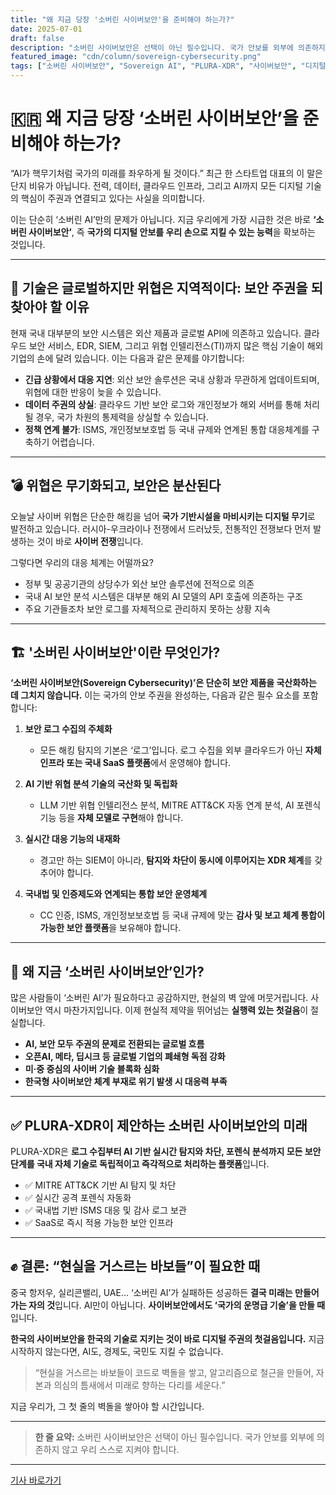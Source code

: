 ```yaml
---
title: "왜 지금 당장 '소버린 사이버보안'을 준비해야 하는가?"
date: 2025-07-01 
draft: false
description: "소버린 사이버보안은 선택이 아닌 필수입니다. 국가 안보를 외부에 의존하지 않고 우리 스스로 지켜야 합니다."
featured_image: "cdn/column/sovereign-cybersecurity.png" 
tags: ["소버린 사이버보안", "Sovereign AI", "PLURA-XDR", "사이버보안", "디지털 주권", "AI 보안"]
---
```



# 🇰🇷 왜 지금 당장 ‘**소버린 사이버보안**’을 준비해야 하는가?

“AI가 핵무기처럼 국가의 미래를 좌우하게 될 것이다.”
최근 한 스타트업 대표의 이 말은 단지 비유가 아닙니다. 전력, 데이터, 클라우드 인프라, 그리고 AI까지 모든 디지털 기술의 핵심이 주권과 연결되고 있다는 사실을 의미합니다.

이는 단순히 ‘소버린 AI’만의 문제가 아닙니다.
지금 우리에게 가장 시급한 것은 바로 **‘소버린 사이버보안’**,
즉 **국가의 디지털 안보를 우리 손으로 지킬 수 있는 능력**을 확보하는 것입니다.

---

## 🧠 기술은 글로벌하지만 위협은 지역적이다: **보안 주권을 되찾아야 할 이유**

현재 국내 대부분의 보안 시스템은 외산 제품과 글로벌 API에 의존하고 있습니다. 클라우드 보안 서비스, EDR, SIEM, 그리고 위협 인텔리전스(TI)까지 많은 핵심 기술이 해외 기업의 손에 달려 있습니다. 이는 다음과 같은 문제를 야기합니다:

* **긴급 상황에서 대응 지연**: 외산 보안 솔루션은 국내 상황과 무관하게 업데이트되며, 위협에 대한 반응이 늦을 수 있습니다.
* **데이터 주권의 상실**: 클라우드 기반 보안 로그와 개인정보가 해외 서버를 통해 처리될 경우, 국가 차원의 통제력을 상실할 수 있습니다.
* **정책 연계 불가**: ISMS, 개인정보보호법 등 국내 규제와 연계된 통합 대응체계를 구축하기 어렵습니다.

---

## 💣 위협은 무기화되고, 보안은 분산된다

오늘날 사이버 위협은 단순한 해킹을 넘어 **국가 기반시설을 마비시키는 디지털 무기**로 발전하고 있습니다. 러시아-우크라이나 전쟁에서 드러났듯, 전통적인 전쟁보다 먼저 발생하는 것이 바로 **사이버 전쟁**입니다.

그렇다면 우리의 대응 체계는 어떨까요?

* 정부 및 공공기관의 상당수가 외산 보안 솔루션에 전적으로 의존
* 국내 AI 보안 분석 시스템은 대부분 해외 AI 모델의 API 호출에 의존하는 구조
* 주요 기관들조차 보안 로그를 자체적으로 관리하지 못하는 상황 지속

---

## 🏗️ '소버린 사이버보안'이란 무엇인가?

**‘소버린 사이버보안(Sovereign Cybersecurity)’은 단순히 보안 제품을 국산화하는 데 그치지 않습니다.**
이는 국가의 안보 주권을 완성하는, 다음과 같은 필수 요소를 포함합니다:

1. **보안 로그 수집의 주체화**

   * 모든 해킹 탐지의 기본은 ‘로그’입니다. 로그 수집을 외부 클라우드가 아닌 **자체 인프라 또는 국내 SaaS 플랫폼**에서 운영해야 합니다.

2. **AI 기반 위협 분석 기술의 국산화 및 독립화**

   * LLM 기반 위협 인텔리전스 분석, MITRE ATT\&CK 자동 연계 분석, AI 포렌식 기능 등을 **자체 모델로 구현**해야 합니다.

3. **실시간 대응 기능의 내재화**

   * 경고만 하는 SIEM이 아니라, **탐지와 차단이 동시에 이루어지는 XDR 체계**를 갖추어야 합니다.

4. **국내법 및 인증제도와 연계되는 통합 보안 운영체계**

   * CC 인증, ISMS, 개인정보보호법 등 국내 규제에 맞는 **감사 및 보고 체계 통합이 가능한 보안 플랫폼**을 보유해야 합니다.

---

## 💬 왜 지금 ‘소버린 사이버보안’인가?

많은 사람들이 ‘소버린 AI’가 필요하다고 공감하지만, 현실의 벽 앞에 머뭇거립니다.
사이버보안 역시 마찬가지입니다. 이제 현실적 제약을 뛰어넘는 **실행력 있는 첫걸음**이 절실합니다.

* **AI, 보안 모두 주권의 문제로 전환되는 글로벌 흐름**
* **오픈AI, 메타, 딥시크 등 글로벌 기업의 폐쇄형 독점 강화**
* **미·중 중심의 사이버 기술 블록화 심화**
* **한국형 사이버보안 체계 부재로 위기 발생 시 대응력 부족**

---

## ✅ PLURA-XDR이 제안하는 소버린 사이버보안의 미래

PLURA-XDR은 **로그 수집부터 AI 기반 실시간 탐지와 차단, 포렌식 분석까지 모든 보안 단계를 국내 자체 기술로 독립적이고 즉각적으로 처리하는 플랫폼**입니다.

* ✅ MITRE ATT\&CK 기반 AI 탐지 및 차단
* ✅ 실시간 공격 포렌식 자동화
* ✅ 국내법 기반 ISMS 대응 및 감사 로그 보관
* ✅ SaaS로 즉시 적용 가능한 보안 인프라

---

## ✊ 결론: “현실을 거스르는 바보들”이 필요한 때

중국 항저우, 실리콘밸리, UAE… ‘소버린 AI’가 실패하든 성공하든 **결국 미래는 만들어가는 자의 것**입니다.
AI만이 아닙니다. **사이버보안에서도 ‘국가의 운명급 기술’을 만들 때**입니다.

**한국의 사이버보안을 한국의 기술로 지키는 것이 바로 디지털 주권의 첫걸음입니다.**
지금 시작하지 않는다면, AI도, 경제도, 국민도 지킬 수 없습니다.

> “현실을 거스르는 바보들이 코드로 벽돌을 쌓고, 알고리즘으로 철근을 만들어,
> 자본과 의심의 틈새에서 미래로 향하는 다리를 세운다.”

지금 우리가, 그 첫 줄의 벽돌을 쌓아야 할 시간입니다.

---

> **한 줄 요약:** 소버린 사이버보안은 선택이 아닌 필수입니다. 국가 안보를 외부에 의존하지 않고 우리 스스로 지켜야 합니다.

---

[기사 바로가기](https://n.news.naver.com/mnews/article/009/0005517248)
